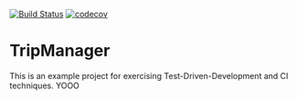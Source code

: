 [![Build Status](https://travis-ci.org/dzionsla/tripmanager.svg?branch=master)](https://travis-ci.org/dzionsla/tripmanager) [![codecov](https://codecov.io/gh/dzionsla/tripmanager/branch/master/graph/badge.svg)](https://codecov.io/gh/dzionsla/tripmanager)

# TripManager
This is an example project for exercising Test-Driven-Development and CI techniques. YOOO

